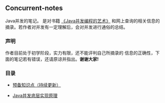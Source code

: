 ## Concurrent-notes
Java并发的笔记。
是对书籍 [《Java并发编程的艺术》](https://www.amazon.cn/dp/B012NDCEA0/ref=sr_1_1?s=books&ie=UTF8&qid=1523863156&sr=1-1&keywords=java%E5%B9%B6%E5%8F%91%E7%BC%96%E7%A8%8B%E7%9A%84%E8%89%BA%E6%9C%AF)
和网上查询的相关信息的摘录。若作者对并发有一定理解后，会对并发进行通俗的总结。
### 声明
作者目前处于初学阶段，实力有限，还不能评判自己所摘录的
信息的正确性，下面的笔记若有错误，还请原谅并指出。**谢谢大家!**
### 目录  

- [预备知识点（持续更新）](https://github.com/YuanLicc/concurrent-notes/blob/master/doc/basicKnowledge.md)

- [Java并发底层实现原理](https://github.com/YuanLicc/concurrent-notes/blob/master/doc/JavaConcurrentPrinciple.md)

